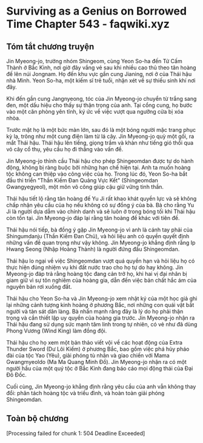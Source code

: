 # Surviving as a Genius on Borrowed Time Chapter 543 - faqwiki.xyz

## Tóm tắt chương truyện

Jin Myeong-jo, trưởng nhóm Shingeom, cùng Yeon So-ha đến Tử Cấm Thành ở Bắc Kinh, nơi giờ đây vắng vẻ sau khi nhiều cao thủ theo tân hoàng đế lên núi Jongnam. Họ đến khu vực gần cung Jianing, nơi ở của Thái hậu nhà Minh. Yeon So-ha, một kiếm sĩ trẻ tuổi, nhận xét về sự thiếu sinh khí nơi đây.

Khi đến gần cung Jangnyeong, tóc của Jin Myeong-jo chuyển từ trắng sang đen, một dấu hiệu cho thấy sự thận trọng của anh. Tại cổng cung, họ bước vào một căn phòng yên tĩnh, ký ức về việc vượt qua ngưỡng cửa bị xóa nhòa.

Trước mặt họ là một bức màn lớn, sau đó là một bóng người mặc trang phục kỳ lạ, trông như một cung điện làm từ lá cây. Jin Myeong-jo quỳ một gối, ra mắt Thái hậu. Thái hậu lên tiếng, giọng trầm và khàn như tiếng gió thổi qua vỏ cây cổ thụ, yêu cầu họ đi thẳng vào vấn đề.

Jin Myeong-jo thỉnh cầu Thái hậu cho phép Shingeomdan được tự do hành động, không bị ràng buộc bởi những hạn chế hiện tại. Anh ta muốn hoàng tộc không can thiệp vào công việc của họ. Trong lúc đó, Yeon So-ha bắt đầu thi triển "Thần Kiếm Đan Quảng Vực Kết" (Shingeomdan Gwangyegyeol), một môn võ công giúp cậu giữ vững tinh thần.

Thái hậu tiết lộ rằng tân hoàng đế Yu Ji rất khao khát quyền lực và sẽ không chấp nhận yêu cầu của họ nếu không có sự đồng ý của bà. Bà cho rằng Yu Ji là người dựa dẫm vào chính danh và sẽ luôn ở trong bóng tối khi Thái hậu còn tồn tại. Jin Myeong-jo đáp lại rằng tân hoàng đế khác với tiên đế.

Thái hậu nói tiếp, bà đồng ý gặp Jin Myeong-jo vì anh là cánh tay phải của Shingumdanju (Thần Kiếm Đan Chủ), và hỏi liệu anh có quyền quyết định những vấn đề quan trọng như vậy không. Jin Myeong-jo khẳng định rằng Ip Hwang Seong (Nhập Hoàng Thành) là người đứng đầu Shingeomdan.

Thái hậu lo ngại về việc Shingeomdan vượt quá quyền hạn và hỏi liệu họ có thực hiện đúng nhiệm vụ khi đất nước trao cho họ tự do hay không. Jin Myeong-jo đáp trả rằng hoàng tộc đang cản trở họ, khi hai vị đại nhân bị giam giữ vì sự tôn nghiêm của hoàng gia, dẫn đến việc bản chất hắc ám của nguyên bản rơi xuống đất.

Thái hậu cho Yeon So-ha và Jin Myeong-jo xem nhật ký của một học giả ghi lại những cảnh tượng kinh hoàng ở phương Bắc, nơi những con quái vật bắt người và tàn sát dân làng. Bà nhấn mạnh rằng đây là lý do họ phải thận trọng và cần thiết lập uy quyền của hoàng gia trước. Jin Myeong-jo nhận ra Thái hậu đang sử dụng sức mạnh tâm linh trong tự nhiên, có vẻ như đã dùng Phong Vương (Wind King) làm đồng đội.

Thái hậu cho họ xem một bản thảo viết vội về các hoạt động của Extra Thunder Sword (Dư Lôi Kiếm) ở phương Bắc, bao gồm việc phá hủy pháo đài của tộc Yao (Yêu), giải phóng tù nhân và giao chiến với Mama Gwangmyeoldo (Ma Ma Quang Minh Đồ). Jin Myeong-jo nhận ra có một người hầu của một quý tộc ở Bắc Kinh đang báo cáo mọi động thái của Đại Đô Đốc.

Cuối cùng, Jin Myeong-jo khẳng định rằng yêu cầu của anh vẫn không thay đổi: phân tách hoàng tộc và triều đình, và hoàn toàn giải phóng Shingeomdan.

## Toàn bộ chương

[Processing failed for chunk 1: 504 Deadline Exceeded]